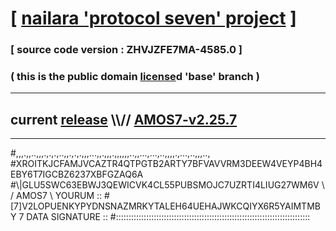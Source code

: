 
# [ [nailara 'protocol seven' project](http://nailara.network/) ]

### [ source code version : ZHVJZFE7MA-4585.0 ]

### ( this is the public domain [license](../license)d 'base' branch )
---
## current [release](https://github.com/nailara-technologies/protocol-7/releases) \\\\// [AMOS7-v2.25.7](https://github.com/nailara-technologies/protocol-7/releases/tag/AMOS7-v2.25.7)
---

#,,,.,,..,,,.,.,.,..,,.,.,.,,,...,,.,,,.,,,,,,..,,...,...,..,,,,.,...,..,,,..,
#XROITKJCFAMJVCAZTR4QTPGTB2ARTY7BFVAVVRM3DEEW4VEYP4BH4EBY6T7IGCBZ6237XBFGZAQ6A
#\\\|GLU5SWC63EBWJ3QEWICVK4CL55PUBSMOJC7UZRTI4LIUG27WM6V \ / AMOS7 \ YOURUM ::
#\[7]V2LOPUENKYPYDNSNAZMRKYTALEH64UEHAJWKCQIYX6R5YAIMTMBY 7  DATA SIGNATURE ::
#:::::::::::::::::::::::::::::::::::::::::::::::::::::::::::::::::::::::::::::
